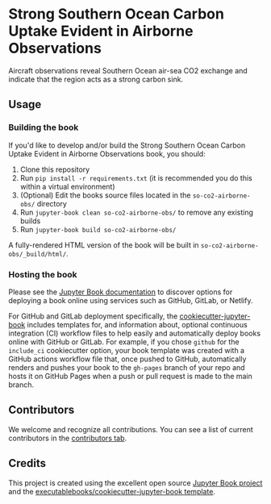 # Strong Southern Ocean Carbon Uptake Evident in Airborne Observations

Aircraft observations reveal Southern Ocean air-sea CO2 exchange and indicate that the region acts as a strong carbon sink.

## Usage

### Building the book

If you'd like to develop and/or build the Strong Southern Ocean Carbon Uptake Evident in Airborne Observations book, you should:

1. Clone this repository
2. Run `pip install -r requirements.txt` (it is recommended you do this within a virtual environment)
3. (Optional) Edit the books source files located in the `so-co2-airborne-obs/` directory
4. Run `jupyter-book clean so-co2-airborne-obs/` to remove any existing builds
5. Run `jupyter-book build so-co2-airborne-obs/`

A fully-rendered HTML version of the book will be built in `so-co2-airborne-obs/_build/html/`.

### Hosting the book

Please see the [Jupyter Book documentation](https://jupyterbook.org/publish/web.html) to discover options for deploying a book online using services such as GitHub, GitLab, or Netlify.

For GitHub and GitLab deployment specifically, the [cookiecutter-jupyter-book](https://github.com/executablebooks/cookiecutter-jupyter-book) includes templates for, and information about, optional continuous integration (CI) workflow files to help easily and automatically deploy books online with GitHub or GitLab. For example, if you chose `github` for the `include_ci` cookiecutter option, your book template was created with a GitHub actions workflow file that, once pushed to GitHub, automatically renders and pushes your book to the `gh-pages` branch of your repo and hosts it on GitHub Pages when a push or pull request is made to the main branch.

## Contributors

We welcome and recognize all contributions. You can see a list of current contributors in the [contributors tab](https://github.com/matt-long/so-co2-airborne-obs/graphs/contributors).

## Credits

This project is created using the excellent open source [Jupyter Book project](https://jupyterbook.org/) and the [executablebooks/cookiecutter-jupyter-book template](https://github.com/executablebooks/cookiecutter-jupyter-book).
